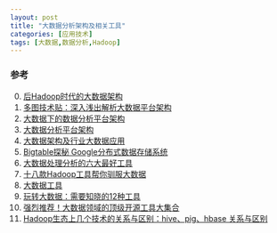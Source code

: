 ```yaml
---
layout: post
title: "大数据分析架构及相关工具"
categories: [应用技术]
tags: [大数据,数据分析,Hadoop]
---
```



### 参考
0. [后Hadoop时代的大数据架构][0]
1. [多图技术贴：深入浅出解析大数据平台架构][11]
1. [大数据下的数据分析平台架构][1]
2. [大数据分析平台架构][2]
3. [大数据架构及行业大数据应用][3]
4. [Bigtable探秘 Google分布式数据存储系统][4]
5. [大数据处理分析的六大最好工具][5]
6. [十八款Hadoop工具帮你驯服大数据][6]
7. [大数据工具][7]
8. [玩转大数据：需要知晓的12种工具][8]
9. [强烈推荐！大数据领域的顶级开源工具大集合][10]
9. [Hadoop生态上几个技术的关系与区别：hive、pig、hbase 关系与区别][9]









[0]: http://m.thebigdata.cn/show.aspx?articleid=14072 "后Hadoop时代的大数据架构"
[1]: http://www.programmer.com.cn/7617/ "大数据下的数据分析平台架构"
[2]: http://hijiangtao.github.io/2014/01/17/bigdataplatform/ "大数据分析平台架构"
[3]: http://datalab.int-yt.com/archives/480 "大数据架构及行业大数据应用"
[4]: http://database.51cto.com/art/201007/209107_all.htm "Bigtable探秘 Google分布式数据存储系统"
[5]: http://www.csdn.net/article/2014-04-11/2819267-Cloud-BigData "大数据处理分析的六大最好工具"
[6]: http://os.51cto.com/art/201312/422513_all.htm "十八款Hadoop工具帮你驯服大数据"
[7]: http://www.36dsj.com/archives/tag/%E5%A4%A7%E6%95%B0%E6%8D%AE%E5%B7%A5%E5%85%B7 "大数据工具"
[8]: http://www.thebigdata.cn/JieJueFangAn/6072.html "玩转大数据：需要知晓的12种工具"
[9]: http://www.linuxidc.com/Linux/2014-03/98978.htm "Hadoop生态上几个技术的关系与区别：hive、pig、hbase 关系与区别"
[10]: http://www.csdn.net/article/2014-04-15/2819321-bigdata-tools-opensource "强烈推荐！大数据领域的顶级开源工具大集合"
[11]: http://www.36dsj.com/archives/10223 "多图技术贴：深入浅出解析大数据平台架构"
